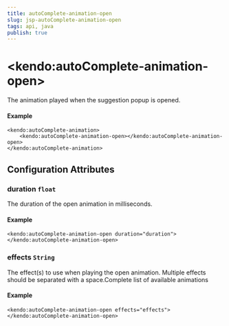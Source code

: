 ```yaml
---
title: autoComplete-animation-open
slug: jsp-autoComplete-animation-open
tags: api, java
publish: true
---
```


# \<kendo:autoComplete-animation-open\>

The animation played when the suggestion popup is opened.

#### Example
    <kendo:autoComplete-animation>
        <kendo:autoComplete-animation-open></kendo:autoComplete-animation-open>
    </kendo:autoComplete-animation>

## Configuration Attributes

### duration `float`

The duration of the open animation in milliseconds.

#### Example
    <kendo:autoComplete-animation-open duration="duration">
    </kendo:autoComplete-animation-open>

### effects `String`

The effect(s) to use when playing the open animation. Multiple effects should be separated with a space.Complete list of available animations

#### Example
    <kendo:autoComplete-animation-open effects="effects">
    </kendo:autoComplete-animation-open>

